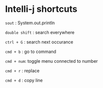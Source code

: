 # Intelli-j shortcuts


`sout` : System.out.println

`double shift`  : search everywhere 

`ctrl + G` : search next occurance 

`cmd + b` : go to command 

`cmd + num`: toggle menu connected to number

`cmd + r` : replace 

`cmd + d` : copy line

